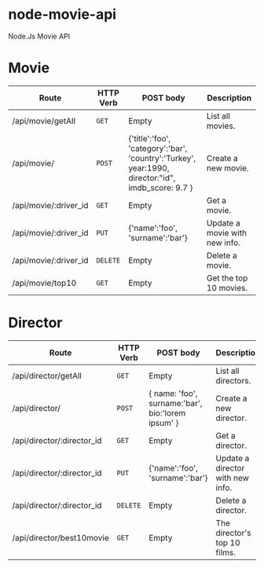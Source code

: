 # node-movie-api
Node.Js Movie API
# Movie

| Route | HTTP Verb	 | POST body	 | Description	 |
| --- | --- | --- | --- |
| /api/movie/getAll | `GET` | Empty | List all movies. |
| /api/movie/ | `POST` | {'title':'foo', 'category':'bar', 'country':'Turkey', year:1990, director:"id", imdb_score: 9.7 } | Create a new movie. |
| /api/movie/:driver_id | `GET` | Empty | Get a movie. |
| /api/movie/:driver_id | `PUT` | {'name':'foo', 'surname':'bar'} | Update a movie with new info. |
| /api/movie/:driver_id | `DELETE` | Empty | Delete a movie. |
| /api/movie/top10 | `GET` | Empty | Get the top 10 movies. |

# Director

| Route | HTTP Verb	 | POST body	 | Description	 |
| --- | --- | --- | --- |
| /api/director/getAll | `GET` | Empty | List all directors. |
| /api/director/ | `POST` | { name: 'foo', surname:'bar', bio:'lorem ipsum' } | Create a new director. |
| /api/director/:director_id | `GET` | Empty | Get a director. |
| /api/director/:director_id | `PUT` | {'name':'foo', 'surname':'bar'} | Update a director with new info. |
| /api/director/:director_id | `DELETE` | Empty | Delete a director. |
| /api/director/best10movie | `GET` | Empty | The director's top 10 films. |

